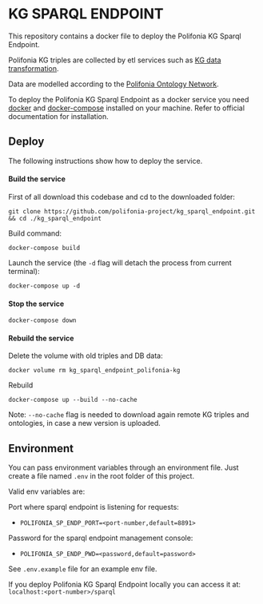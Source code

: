 # KG SPARQL ENDPOINT

This repository contains a docker file to deploy the Polifonia KG Sparql Endpoint.

Polifonia KG triples are collected by etl services such as [KG data transformation](https://github.com/polifonia-project/KG_data_transformation).

Data are modelled according to the [Polifonia Ontology Network](https://github.com/polifonia-project/ON).

To deploy the Polifonia KG Sparql Endpoint as a docker service you need [docker](https://docs.docker.com/) and [docker-compose](https://docs.docker.com/compose/) installed on your machine.
Refer to official documentation for installation.


## Deploy

The following instructions show how to deploy the service.

#### Build the service

First of all download this codebase and cd to the downloaded folder:

`git clone https://github.com/polifonia-project/kg_sparql_endpoint.git && cd ./kg_sparql_endpoint`

Build command:

`docker-compose build`

Launch the service (the `-d` flag will detach the process from current terminal):

`docker-compose up -d`

#### Stop the service

`docker-compose down`

#### Rebuild the service

Delete the volume with old triples and DB data:


`docker volume rm kg_sparql_endpoint_polifonia-kg`

Rebuild 


`docker-compose up --build --no-cache`

Note: `--no-cache` flag is needed to download again remote KG triples and ontologies, in case a new version is uploaded.


## Environment

You can pass environment variables through an environment file.
Just create a file named `.env` in the root folder of this project.

Valid env variables are:

Port where sparql endpoint is listening for requests:
- `POLIFONIA_SP_ENDP_PORT=<port-number,default=8891>`

Password for the sparql endpoint management console:
- `POLIFONIA_SP_ENDP_PWD=<password,default=password>`

See `.env.example` file for an example env file.


If you deploy Polifonia KG Sparql Endpoint locally you can access it at: `localhost:<port-number>/sparql`
